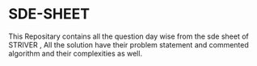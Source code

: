 # SDE-SHEET
This Repositary contains all the question day wise from the sde sheet of STRIVER , All the solution have their problem statement and commented algorithm and their complexities as well.


















